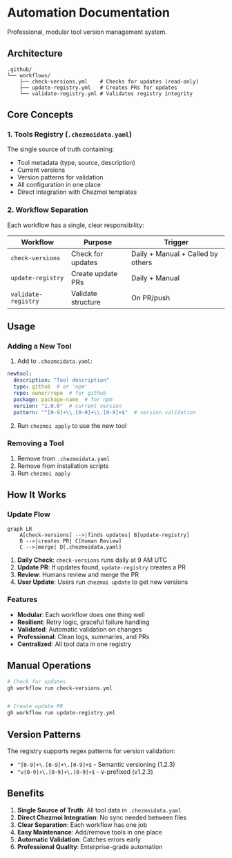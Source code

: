 # Automation Documentation

Professional, modular tool version management system.

## Architecture

```
.github/
└── workflows/
    ├── check-versions.yml    # Checks for updates (read-only)
    ├── update-registry.yml   # Creates PRs for updates
    └── validate-registry.yml # Validates registry integrity
```

## Core Concepts

### 1. **Tools Registry** (`.chezmoidata.yaml`)
The single source of truth containing:
- Tool metadata (type, source, description)
- Current versions
- Version patterns for validation
- All configuration in one place
- Direct integration with Chezmoi templates

### 2. **Workflow Separation**
Each workflow has a single, clear responsibility:

| Workflow | Purpose | Trigger |
|----------|---------|---------|
| `check-versions` | Check for updates | Daily + Manual + Called by others |
| `update-registry` | Create update PRs | Daily + Manual |
| `validate-registry` | Validate structure | On PR/push |

## Usage

### Adding a New Tool

1. Add to `.chezmoidata.yaml`:
```yaml
newtool:
  description: "Tool description"
  type: github  # or 'npm'
  repo: owner/repo  # for github
  package: package-name  # for npm
  version: "1.0.0"  # current version
  pattern: "^[0-9]+\\.[0-9]+\\.[0-9]+$"  # version validation
```

2. Run `chezmoi apply` to use the new tool

### Removing a Tool

1. Remove from `.chezmoidata.yaml`
2. Remove from installation scripts
3. Run `chezmoi apply`

## How It Works

### Update Flow
```mermaid
graph LR
    A[check-versions] -->|finds updates| B[update-registry]
    B -->|creates PR| C[Human Review]
    C -->|merge| D[.chezmoidata.yaml]
```

1. **Daily Check**: `check-versions` runs daily at 9 AM UTC
2. **Update PR**: If updates found, `update-registry` creates a PR
3. **Review**: Humans review and merge the PR
4. **User Update**: Users run `chezmoi update` to get new versions

### Features

- **Modular**: Each workflow does one thing well
- **Resilient**: Retry logic, graceful failure handling
- **Validated**: Automatic validation on changes
- **Professional**: Clean logs, summaries, and PRs
- **Centralized**: All tool data in one registry

## Manual Operations

```bash
# Check for updates
gh workflow run check-versions.yml


# Create update PR
gh workflow run update-registry.yml
```

## Version Patterns

The registry supports regex patterns for version validation:
- `^[0-9]+\.[0-9]+\.[0-9]+$` - Semantic versioning (1.2.3)
- `^v[0-9]+\.[0-9]+\.[0-9]+$` - v-prefixed (v1.2.3)

## Benefits

1. **Single Source of Truth**: All tool data in `.chezmoidata.yaml`
2. **Direct Chezmoi Integration**: No sync needed between files
3. **Clear Separation**: Each workflow has one job
4. **Easy Maintenance**: Add/remove tools in one place
5. **Automatic Validation**: Catches errors early
6. **Professional Quality**: Enterprise-grade automation
